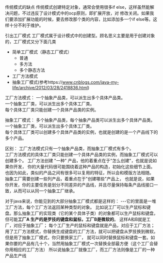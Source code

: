 传统模式的缺点
传统模式创建特定对象，通常会使用很多if else，这样虽然能解决问题，不过违反了设计模式中的ocp原则，即扩展开放，对
修改关闭。如果我们要添加扩展功能的时候，要去修改那个类的内容，比如添加多一个if else等。这样十分不利于维护。

引出工厂模式
工厂模式属于设计模式中的创建型。顾名思义主要是用于创建对象的，工厂模式又分下面几类
 - 简单工厂模式（静态工厂模式）
   - 普通
   - 多方法
   - 多个静态方法
 - 工厂方法模式
 - 抽象工厂模式(参考https://www.cnblogs.com/java-my-life/archive/2012/03/28/2418836.html)




工厂方法模式：
一个抽象产品类，可以派生出多个具体产品类。   
一个抽象工厂类，可以派生出多个具体工厂类。   
每个具体工厂类只能创建一个具体产品类的实例。

抽象工厂模式：
多个抽象产品类，每个抽象产品类可以派生出多个具体产品类。   
一个抽象工厂类，可以派生出多个具体工厂类。   
每个具体工厂类可以创建多个具体产品类的实例，也就是创建的是一个产品线下的多个产品。   
    
区别：
工厂方法模式只有一个抽象产品类，而抽象工厂模式有多个。   
工厂方法模式的具体工厂类只能创建一个具体产品类的实例，而抽象工厂模式可以创建多个。
工厂方法创建 "一种" 产品，他的着重点在于"怎么创建"，也就是说如果你开发，
你的大量代码很可能围绕着这种产品的构造，初始化这些细节上面。
也因为如此，类似的产品之间有很多可以复用的特征，所以会和模版方法相随。
抽象工厂需要创建一些列产品，着重点在于"创建哪些"产品上，
也就是说，如果你开发，你的主要任务是划分不同差异的产品线，并且尽量保持每条产品线接口一致，从而可以从同一个抽象工厂继承。


对于java来说，你能见到的大部分抽象工厂模式都是这样的：
---它的里面是一堆工厂方法，每个工厂方法返回某种类型的对象。
比如说工厂可以生产鼠标和键盘。那么抽象工厂的实现类（它的某个具体子类）的对象都可以生产鼠标和键盘，但可能**工厂A
生产的是罗技的键盘和鼠标，工厂B是微软的**。
这样A和B就是工厂，对应于抽象工厂；
每个工厂生产的鼠标和键盘就是产品，对应于工厂方法；
用了工厂方法模式，你替换生成键盘的工厂方法，就可以把键盘从罗技换到微软。但是用了抽象工厂模式，你只要换家工厂，
就可以同时替换鼠标和键盘一套。如果你要的产品有几十个，当然用抽象工厂模式一次替换全部最方便（这个工厂会替你用相应的工厂方法）
所以说抽象工厂就像工厂，而工厂方法则像是工厂的一种产品生产线